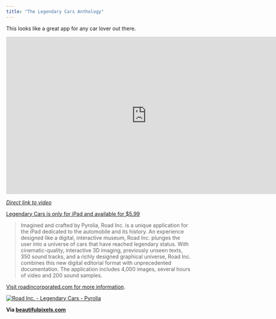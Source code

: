 ```yaml
---
title: "The Legendary Cars Anthology"
---
```

<p>This looks like a great app for any car lover out there.</p>
<p><iframe src="http://player.vimeo.com/video/31715393?title=0&amp;byline=0&amp;portrait=0&amp;color=ffffff" width="759" height="427" frameborder="0" webkitAllowFullScreen mozallowfullscreen allowFullScreen></iframe></p>
<p><em><a href="http://vimeo.com/31715393">Direct link to video</a></em></p>
<p><a href="http://click.linksynergy.com/fs-bin/stat?id=6PFrOqNV4B8&offerid=146261&type=3&subid=0&tmpid=1826&RD_PARM1=http%253A%252F%252Fitunes.apple.com%252Fca%252Fapp%252Froad-inc.-legendary-cars%252Fid458600673%253Fmt%253D8%2526uo%253D4%2526partnerId%253D30" target="itunes_store">Legendary Cars is only for iPad and available for $5.99</a></p>
<blockquote><p>
  Imagined and crafted by Pyrolia, Road Inc. is a unique application for the iPad dedicated to the automobile and its history. An experience designed like a digital, interactive museum, Road Inc. plunges the user into a universe of cars that have reached legendary status. With cinematic-quality, interactive 3D imaging, previously unseen texts, 350 sound tracks, and a richly designed graphical universe, Road Inc. combines this new digital editorial format with unprecedented documentation. The application includes 4,000 images, several hours of video and 200 sound samples.
</p></blockquote>
<p><a href="http://roadincorporated.com/">Visit roadincorporated.com for more information</a>.</p>
<p><a href="http://click.linksynergy.com/fs-bin/stat?id=6PFrOqNV4B8&offerid=146261&type=3&subid=0&tmpid=1826&RD_PARM1=http%253A%252F%252Fitunes.apple.com%252Fca%252Fapp%252Froad-inc.-legendary-cars%252Fid458600673%253Fmt%253D8%2526uo%253D4%2526partnerId%253D30" target="itunes_store"><img src="http://ax.phobos.apple.com.edgesuite.net/images/web/linkmaker/badge_appstore-lrg.gif" alt="Road Inc. - Legendary Cars - Pyrolia" style="border: 0;"/></a></p>
<p><strong>Via <a href="http://beautifulpixels.com/ipad/road-inc-is-an-incredible-anthology-of-legendary-automobiles/">beautifulpixels.com</a></strong></p>
